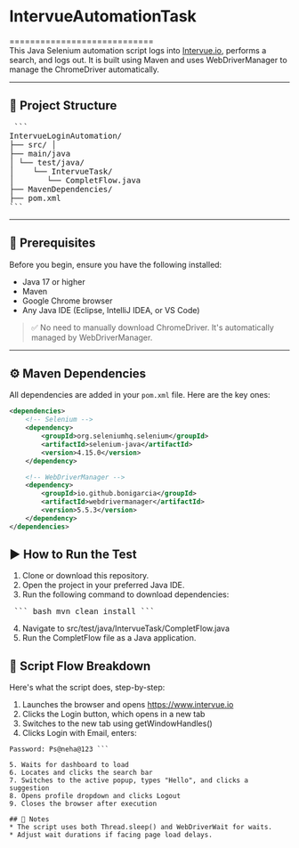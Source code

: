 <!-- <<<<<<< HEAD -->
# IntervueAutomationTask
============================<br>
This Java Selenium automation script logs into [Intervue.io](https://www.intervue.io), performs a search, and logs out. 
It is built using Maven and uses WebDriverManager to manage the ChromeDriver automatically.

---

## 📁 Project Structure
<pre> ```
IntervueLoginAutomation/ 
├── src/ │ 
├── main/java 
│ └── test/java/ 
│    └── IntervueTask/ 
│       └── CompletFlow.java 
├── MavenDependencies/ 
├── pom.xml
``` </pre>


---

## 🔧 Prerequisites

Before you begin, ensure you have the following installed:

- Java 17 or higher  
- Maven  
- Google Chrome browser  
- Any Java IDE (Eclipse, IntelliJ IDEA, or VS Code)

> ✅ No need to manually download ChromeDriver. It's automatically managed by WebDriverManager.

---

## ⚙️ Maven Dependencies

All dependencies are added in your `pom.xml` file. Here are the key ones:

```xml
<dependencies>
    <!-- Selenium -->
    <dependency>
        <groupId>org.seleniumhq.selenium</groupId>
        <artifactId>selenium-java</artifactId>
        <version>4.15.0</version>
    </dependency>

    <!-- WebDriverManager -->
    <dependency>
        <groupId>io.github.bonigarcia</groupId>
        <artifactId>webdrivermanager</artifactId>
        <version>5.5.3</version>
    </dependency>
</dependencies>
```


## ▶️ How to Run the Test
1. Clone or download this repository.
2. Open the project in your preferred Java IDE.
3. Run the following command to download dependencies:
<pre> ``` bash mvn clean install ``` </pre>
4. Navigate to src/test/java/IntervueTask/CompletFlow.java
5. Run the CompletFlow file as a Java application.


## 🔄 Script Flow Breakdown
Here's what the script does, step-by-step:

1. Launches the browser and opens https://www.intervue.io
2. Clicks the Login button, which opens in a new tab
3. Switches to the new tab using getWindowHandles()
4. Clicks Login with Email, enters:

``` Email: neha@intervue.io
Password: Ps@neha@123 ```

5. Waits for dashboard to load
6. Locates and clicks the search bar
7. Switches to the active popup, types "Hello", and clicks a suggestion
8. Opens profile dropdown and clicks Logout
9. Closes the browser after execution

## 📝 Notes
* The script uses both Thread.sleep() and WebDriverWait for waits.
* Adjust wait durations if facing page load delays.




